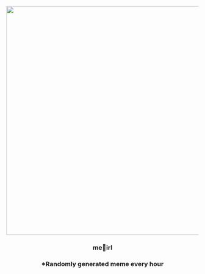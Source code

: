 <p align="center">
        <img src="https://i.redd.it/aqsiy68o2x191.jpg" width="600" height="600">
        </p>
        <h3 align="center">me🥨irl</h3>
        <h3 align="center">*Randomly generated meme every hour</h3>
    